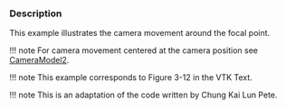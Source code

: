 ### Description
This example illustrates the camera movement around the focal point.

!!! note
    For camera movement centered at the camera position see [CameraModel2](/Cxx/Visualization/CameraModel2).

!!! note
    This example corresponds  to Figure 3-12 in the VTK Text.

!!! note
    This is an adaptation of the code written by Chung Kai Lun Pete.
